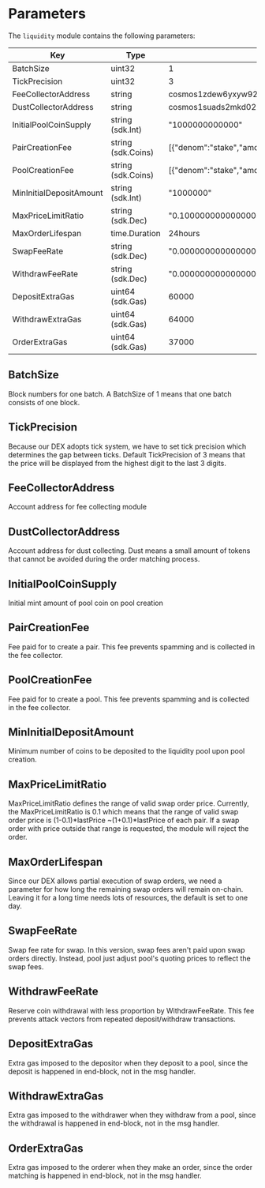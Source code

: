 <!-- order: 8 -->

# Parameters

The `liquidity` module contains the following parameters:

| Key                     | Type               | Example                                                           |
|-------------------------|--------------------|-------------------------------------------------------------------|
| BatchSize               | uint32             | 1                                                                 |
| TickPrecision           | uint32             | 3                                                                 |
| FeeCollectorAddress     | string             | cosmos1zdew6yxyw92z373yqp756e0x4rvd2het37j0a2wjp7fj48eevxvqau9aj0 |
| DustCollectorAddress    | string             | cosmos1suads2mkd027cmfphmk9fpuwcct4d8ys02frk8e64hluswfwfj0se4s8xs |
| InitialPoolCoinSupply   | string (sdk.Int)   | "1000000000000"                                                   |
| PairCreationFee         | string (sdk.Coins) | [{"denom":"stake","amount":"1000000"}]                            |
| PoolCreationFee         | string (sdk.Coins) | [{"denom":"stake","amount":"1000000"}]                            |
| MinInitialDepositAmount | string (sdk.Int)   | "1000000"                                                         |
| MaxPriceLimitRatio      | string (sdk.Dec)   | "0.100000000000000000"                                            |
| MaxOrderLifespan        | time.Duration      | 24hours                                                           |
| SwapFeeRate             | string (sdk.Dec)   | "0.000000000000000000"                                            |
| WithdrawFeeRate         | string (sdk.Dec)   | "0.000000000000000000"                                            |
| DepositExtraGas         | uint64 (sdk.Gas)   | 60000                                                             |
| WithdrawExtraGas        | uint64 (sdk.Gas)   | 64000                                                             |
| OrderExtraGas           | uint64 (sdk.Gas)   | 37000                                                             |

## BatchSize

Block numbers for one batch.
A BatchSize of 1 means that one batch consists of one block.

## TickPrecision

Because our DEX adopts tick system, we have to set tick precision which
determines the gap between ticks.
Default TickPrecision of 3 means that the price will be displayed from
the highest digit to the last 3 digits.

## FeeCollectorAddress

Account address for fee collecting module

## DustCollectorAddress

Account address for dust collecting.
Dust means a small amount of tokens that cannot be avoided during the
order matching process.

## InitialPoolCoinSupply

Initial mint amount of pool coin on pool creation

## PairCreationFee

Fee paid for to create a pair.
This fee prevents spamming and is collected in the fee collector.

## PoolCreationFee

Fee paid for to create a pool.
This fee prevents spamming and is collected in the fee collector.

## MinInitialDepositAmount

Minimum number of coins to be deposited to the liquidity pool upon pool creation.

## MaxPriceLimitRatio

MaxPriceLimitRatio defines the range of valid swap order price.
Currently, the MaxPriceLimitRatio is 0.1 which means that the range of
valid swap order price is (1-0.1)*lastPrice ~(1+0.1)*lastPrice of each pair.
If a swap order with price outside that range is requested,
the module will reject the order.

## MaxOrderLifespan

Since our DEX allows partial execution of swap orders,
we need a parameter for how long the remaining swap orders will remain on-chain.
Leaving it for a long time needs lots of resources, the default is set to one day.

## SwapFeeRate 

Swap fee rate for swap.
In this version, swap fees aren't paid upon swap orders directly.
Instead, pool just adjust pool's quoting prices to reflect the swap fees.

## WithdrawFeeRate  

Reserve coin withdrawal with less proportion by WithdrawFeeRate.
This fee prevents attack vectors from repeated deposit/withdraw transactions.

## DepositExtraGas

Extra gas imposed to the depositor when they deposit to a pool, since the deposit
is happened in end-block, not in the msg handler.

## WithdrawExtraGas

Extra gas imposed to the withdrawer when they withdraw from a pool, since the withdrawal
is happened in end-block, not in the msg handler.

## OrderExtraGas

Extra gas imposed to the orderer when they make an order, since the order matching
is happened in end-block, not in the msg handler.